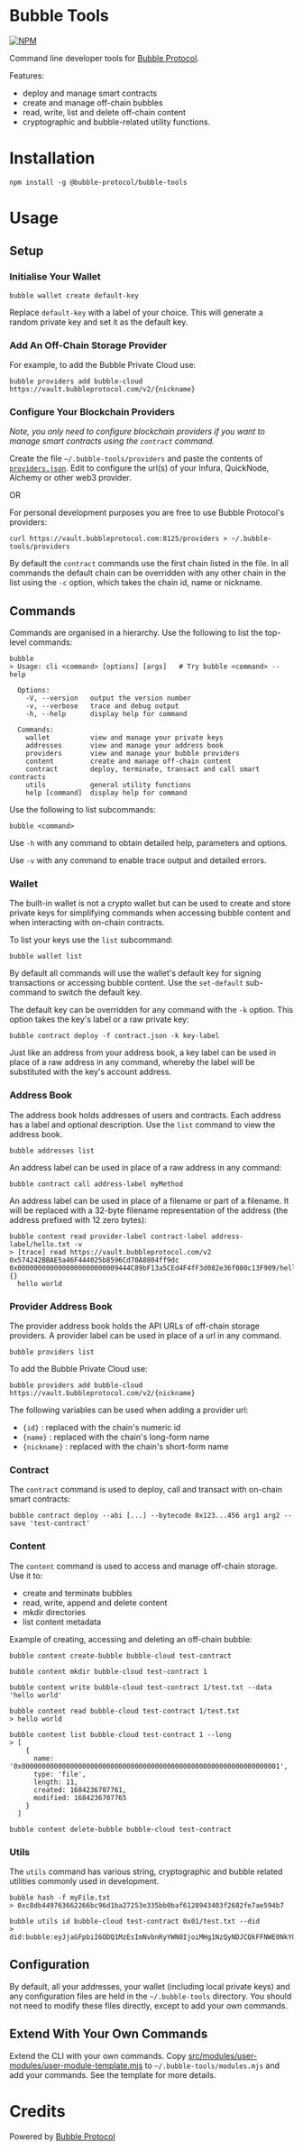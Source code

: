 # Bubble Tools

[![NPM](https://img.shields.io/npm/v/@bubble-protocol/bubble-tools)](https://www.npmjs.org/package/@bubble-protocol/bubble-tools)

Command line developer tools for [Bubble Protocol](https://github.com/Bubble-Protocol/bubble-sdk).

Features: 
* deploy and manage smart contracts
* create and manage off-chain bubbles
* read, write, list and delete off-chain content
* cryptographic and bubble-related utility functions.  

# Installation

```
npm install -g @bubble-protocol/bubble-tools
```

# Usage

## Setup

### Initialise Your Wallet

```
bubble wallet create default-key
```
Replace `default-key` with a label of your choice.  This will generate a random private key and set it as the default key.

### Add An Off-Chain Storage Provider

For example, to add the Bubble Private Cloud use:

```
bubble providers add bubble-cloud https://vault.bubbleprotocol.com/v2/{nickname}
```

### Configure Your Blockchain Providers

*Note, you only need to configure blockchain providers if you want to manage smart contracts using the `contract` command.*

Create the file `~/.bubble-tools/providers` and paste the contents of [`providers.json`](./providers.json).  Edit to configure the url(s) of your Infura, QuickNode, Alchemy or other web3 provider.

OR

For personal development purposes you are free to use Bubble Protocol's providers:

```
curl https://vault.bubbleprotocol.com:8125/providers > ~/.bubble-tools/providers
```

By default the `contract` commands use the first chain listed in the file.  In all commands the default chain can be overridden with any other chain in the list using the `-c` option, which takes the chain id, name or nickname.
## Commands

Commands are organised in a hierarchy.  Use the following to list the top-level commands:
```
bubble
> Usage: cli <command> [options] [args]   # Try bubble <command> --help

  Options:
    -V, --version   output the version number
    -v, --verbose   trace and debug output
    -h, --help      display help for command

  Commands:
    wallet          view and manage your private keys
    addresses       view and manage your address book
    providers       view and manage your bubble providers
    content         create and manage off-chain content
    contract        deploy, terminate, transact and call smart contracts
    utils           general utility functions
    help [command]  display help for command
```

Use the following to list subcommands:

```
bubble <command>
```

Use `-h` with any command to obtain detailed help, parameters and options.

Use `-v` with any command to enable trace output and detailed errors.

### Wallet

The built-in wallet is not a crypto wallet but can be used to create and store private keys for simplifying commands when accessing bubble content and when interacting with on-chain contracts.

To list your keys use the `list` subcommand:
```
bubble wallet list
```

By default all commands will use the wallet's default key for signing transactions or accessing bubble content.  Use the `set-default` sub-command to switch the default key.

The default key can be overridden for any command with the `-k` option.  This option takes the key's label or a raw private key:
```
bubble contract deploy -f contract.json -k key-label
```

Just like an address from your address book, a key label can be used in place of a raw address in any command, whereby the label will be substituted with the key's account address.
 
### Address Book

The address book holds addresses of users and contracts.  Each address has a label and optional description.  Use the `list` command to view the address book.
```
bubble addresses list
```

An address label can be used in place of a raw address in any command:
```
bubble contract call address-label myMethod
``` 

An address label can be used in place of a filename or part of a filename.  It will be replaced with a 32-byte filename representation of the address (the address prefixed with 12 zero bytes):
```
bubble content read provider-label contract-label address-label/hello.txt -v
> [trace] read https://vault.bubbleprotocol.com/v2 0x574242BBAE5a46F444025b8596Cd70A8804ff9dc 0x0000000000000000000000009444C89bF13a5CEd4F4fF3d082e36f080c13F909/hello.txt {}
  hello world
```

### Provider Address Book

The provider address book holds the API URLs of off-chain storage providers.  A provider label can be used in place of a url in any command.
```
bubble providers list
```

To add the Bubble Private Cloud use:

```
bubble providers add bubble-cloud https://vault.bubbleprotocol.com/v2/{nickname}
```

The following variables can be used when adding a provider url:

- `{id}` : replaced with the chain's numeric id
- `{name}` : replaced with the chain's long-form name
- `{nickname}` : replaced with the chain's short-form name


### Contract

The `contract` command is used to deploy, call and transact with on-chain smart contracts:
```
bubble contract deploy --abi [...] --bytecode 0x123...456 arg1 arg2 --save 'test-contract'
```

### Content

The `content` command is used to access and manage off-chain storage.  Use it to:
* create and terminate bubbles
* read, write, append and delete content
* mkdir directories
* list content metadata

Example of creating, accessing and deleting an off-chain bubble:
```
bubble content create-bubble bubble-cloud test-contract

bubble content mkdir bubble-cloud test-contract 1

bubble content write bubble-cloud test-contract 1/test.txt --data 'hello world'

bubble content read bubble-cloud test-contract 1/test.txt
> hello world

bubble content list bubble-cloud test-contract 1 --long
> [
    {
      name: '0x0000000000000000000000000000000000000000000000000000000000000001',
      type: 'file',
      length: 11,
      created: 1684236707761,
      modified: 1684236707765
    }
  ]

bubble content delete-bubble bubble-cloud test-contract
```

### Utils

The `utils` command has various string, cryptographic and bubble related utilities commonly used in development.

```
bubble hash -f myFile.txt
> 0xc8db449763662266bc96d1ba27253e335bb0baf6128943403f2682fe7ae594b7
```

```
bubble utils id bubble-cloud test-contract 0x01/test.txt --did
> did:bubble:eyJjaGFpbiI6ODQ1MzEsImNvbnRyYWN0IjoiMHg1NzQyNDJCQkFFNWE0NkY0NDQwMjViODU5NkNkNzBBODgwNGZmOWRjIiwicHJvdmlkZXIiOiJodHRwczovL3ZhdWx0LmJ1YmJsZXByb3RvY29sLmNvbS92MiIsImZpbGUiOiIweDAwMDAwMDAwMDAwMDAwMDAwMDAwMDAwMDAwMDAwMDAwMDAwMDAwMDAwMDAwMDAwMDAwMDAwMDAwMDAwMDAwMDEvdGVzdC50eHQifQ
```

## Configuration

By default, all your addresses, your wallet (including local private keys) and any configuration files are held in the `~/.bubble-tools` directory.  You should not need to modify these files directly, except to add your own commands.

## Extend With Your Own Commands

Extend the CLI with your own commands.  Copy [src/modules/user-modules/user-module-template.mjs](./src/modules/user-modules/user-module-template.mjs) to `~/.bubble-tools/modules.mjs` and add your commands.  See the template for more details.

# Credits

Powered by [Bubble Protocol](https://bubbleprotocol.com)
